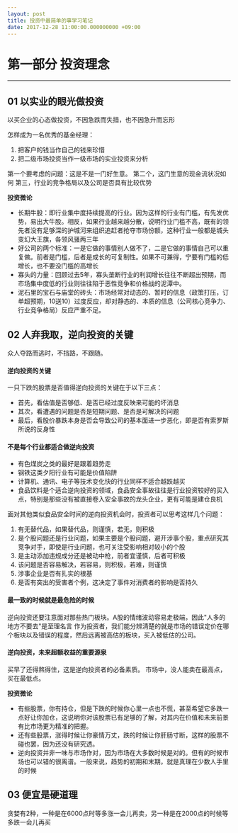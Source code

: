 ```yaml
---
layout: post
title: 投资中最简单的事学习笔记
date: 2017-12-28 11:00:00.000000000 +09:00
---
```


# 第一部分 投资理念
---

## 01 以实业的眼光做投资
以买企业的心态做投资，不因急跌而失措，也不因急升而忘形

怎样成为一名优秀的基金经理：
1. 把客户的钱当作自己的钱来珍惜
2. 把二级市场投资当作一级市场的实业投资来分析

第一个要考虑的问题：这是不是一门好生意。
第二个，这门生意的现金流状况如何
第三，行业的竞争格局以及公司是否具有比较优势

**投资微论**
+ 长期牛股：即行业集中度持续提高的行业。因为这样的行业有门槛，有先发优势，易出大牛股。相反，如果行业越来越分散，说明行业门槛不高，既有的领先者没有足够深的护城河来组织追赶者抢夺市场份额，这种行业一般都是城头变幻大王旗，各领风骚两三年
+ 好公司的两个标准：一是它做的事情别人做不了，二是它做的事情自己可以重复做。前者是门槛，后者是成长的可复制性。如果不可兼得，宁要有门槛的低增长，也不要没门槛的高增长
+ 寡头的力量：回顾过去5年，寡头垄断行业的利润增长往往不断超出预期，而市场集中度低的行业则往往陷于恶性竞争和价格战的泥潭中。
+ 泥石里的宝石与庙堂的砖头：市场经常对动态的、暂时的信息（政策打压，订单超预期，10送10）过度反应，却对静态的、本质的信息（公司核心竞争力、行业竞争格局）反应严重不足。


## 02 人弃我取，逆向投资的关键
众人夺路而逃时，不挡路，不跟随。

#### 逆向投资的关键
一只下跌的股票是否值得逆向投资的关键在于以下三点：
+ 首先，看估值是否够低、是否已经过度反映来可能的坏消息
+ 其次，看遭遇的问题是否是短期问题、是否是可解决的问题
+ 最后，看股价暴跌本身是否会导致公司的基本面进一步恶化，即是否有索罗斯所说的反身性

#### 不是每个行业都适合做逆向投资
+ 有色煤炭之类的最好是跟着趋势走
+ 钢铁这类夕阳行业有可能是价值陷阱
+ 计算机、通讯、电子等技术变化快的行业同样不适合越跌越买
+ 食品饮料是个适合逆向投资的领域，食品安全事故往往是行业投资较好的买入点，特别是那些没有被直接卷入安全事故的龙头企业，更有可能是建仓良机

面对其他类似食品安全时间的逆向投资机会时，投资者可以思考这样几个问题：
1. 有无替代品，如果替代品，则谨慎，若无，则积极
2. 是个股问题还是行业问题，如果主要是个股问题，避开涉事个股，重点研究其竞争对手，即使是行业问题，也可关注受影响相对较小的个股
3. 是主动添加违规成分还是被动中枪，前者宜谨慎，后者可积极
4. 该问题是否容易解决，若容易，则积极，若难，则谨慎
5. 涉事企业是否有扎实的根基
6. 是否有突出的受害者个例，这决定了事件对消费者的影响是否持久

#### 最一致的时候就是最危险的时候
逆向投资还要注意面对那些热门板块。A股的情绪波动容易走极端，因此"人多的地方不要去"是至理名言
作为投资者，我们能分辨清楚的就是市场的错误定价在哪个板块以及错误的程度，然后远离被高估的板块，买入被低估的公司。

#### 逆向投资，未来超额收益的重要源泉
买早了还得熬得住，这是逆向投资者的必备素质。
市场中，没人能卖在最高点，买在最低点。

**投资微论**
+ 有些股票，你有持仓，但是下跌的时候你心里一点也不慌，甚至希望它多跌一点好让你加仓，这说明你对该股票已有足够的了解，对其内在价值和未来前景有比市场更为精准的把握。
+ 还有些股票，涨得时候让你豪情万丈，跌的时候让你肝肠寸断，这样的股票不碰也罢，因为还没有研究透。
+ 逆向投资并非一味与市场作对，因为市场在大多数时候是对的。但有的时候市场也可以错的很离谱。一般来说，趋势的初期和末期，就是真理在少数人手里的时候


## 03 便宜是硬道理
贪婪有2种，一种是在6000点时等多涨一会儿再卖，另一种是在2000点的时候等多跌一会儿再买
